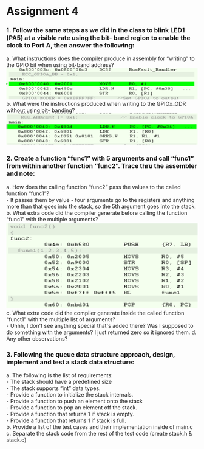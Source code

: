 # Assignment 4
### 1. Follow the same steps as we did in the class to blink LED1 (PA5) at a visible rate using the bit- band region to enable the clock to Port A, then answer the following:
a. What instructions does the compiler produce in assembly for “writing” to the GPIO bit when using bit-band address?  
![alt text](https://github.com/muddysoul/embsys310/blob/main/assignment04/Images/bitband.png "screenshot of disassembly")  
b. What were the instructions produced when writing to the GPIOx_ODR without using bit- banding?  
![alt text](https://github.com/muddysoul/embsys310/blob/main/assignment04/Images/no_bitband.png "screenshot of disassembly")   
  
### 2. Create a function “func1” with 5 arguments and call “func1” from within another function “func2”. Trace thru the assembler and note:
a. How does the calling function “func2” pass the values to the called function “func1”?  
    - It passes them by value - four arguments go to the registers and anything more than that goes into the stack, so the 5th argument goes into the stack.
b. What extra code did the compiler generate before calling the function “func1” with the multiple arguments?  
![alt text](https://github.com/muddysoul/embsys310/blob/main/assignment04/Images/passing_args.png "screenshot of disassembly")  
c. What extra code did the compiler generate inside the called function “funct1” with the multiple list of arguments?  
    - Uhhh, I don't see anything special that's added there? Was I supposed to do something with the arguments? I just returned zero so it ignored them.
d. Any other observations?
  
### 3. Following the queue data structure approach, design, implement and test a stack data structure:
a. The following is the list of requirements:  
    - The stack should have a predefined size  
    - The stack supports “int” data types.  
    - Provide a function to initialize the stack internals.  
    - Provide a function to push an element onto the stack  
    - Provide a function to pop an element off the stack.  
    - Provide a function that returns 1 if stack is empty.  
    - Provide a function that returns 1 if stack is full.  
b. Provide a list of the test cases and their implementation inside of main.c  
c. Separate the stack code from the rest of the test code (create stack.h & stack.c)  
